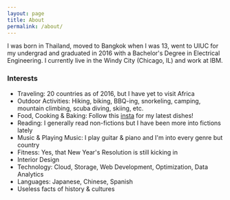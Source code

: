 ```yaml
---
layout: page
title: About
permalink: /about/
---
```


I was born in Thailand, moved to Bangkok when I was 13, went to UIUC for my undergrad and graduated in 2016 with a Bachelor's Degree in Electrical Engineering. I currently live in the Windy City (Chicago, IL) and work at IBM.

### Interests

- Traveling: 20 countries as of 2016, but I have yet to visit Africa
- Outdoor Activities: Hiking, biking, BBQ-ing, snorkeling, camping, mountain climbing, scuba diving, skiing, etc.
- Food, Cooking & Baking: Follow this [insta](https://www.instagram.com/ppitchyy) for my latest dishes!
- Reading: I generally read non-fictions but I have been more into fictions lately
- Music & Playing Music: I play guitar & piano and I'm into every genre but country
- Fitness: Yes, that New Year's Resolution is still kicking in
- Interior Design
- Technology: Cloud, Storage, Web Development, Optimization, Data Analytics
- Languages: Japanese, Chinese, Spanish
- Useless facts of history & cultures
